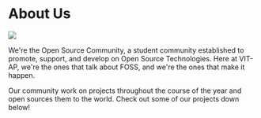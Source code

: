 # About Us

![](.github/profile/logo.png)

We're the Open Source Community, a student community established to promote, support, and develop on Open Source Technologies.
Here at VIT-AP, we're the ones that talk about FOSS, and we're the ones that make it happen.

Our community work on projects throughout the course of the year and open sources them to the world.
Check out some of our projects down below!
